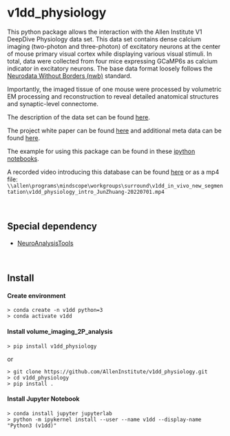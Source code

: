 # v1dd_physiology  
This python package allows the interaction with the Allen Institute V1 DeepDive Physiology data set. This data set contains dense calcium imaging (two-photon and three-photon) of excitatory neurons at the center of mouse primary visual cortex while displaying various visual stimuli. In total, data were collected from four mice expressing GCaMP6s as calcium indicator in excitatory neurons. The base data format loosely follows the [Neurodata Without Borders (nwb)](https://www.nwb.org/) standard.

Importantly, the imaged tissue of one mouse were processed by volumetric EM processing and reconstruction to reveal detailed anatomical structures and synaptic-level connectome.  

The description of the data set can be found [here](https://github.com/zhuangjun1981/v1dd_physiology/blob/main/v1dd_physiology/meta/database_description.md).  

The project white paper can be found [here](https://github.com/zhuangjun1981/v1dd_physiology/blob/main/v1dd_physiology/meta/V1DD_WhitePaper_v6.pdf) and additional meta data can be found [here](https://github.com/zhuangjun1981/v1dd_physiology/tree/main/v1dd_physiology/nwb_building/meta_lims).  

The example for using this package can be found in these [ipython notebooks](https://github.com/zhuangjun1981/v1dd_physiology/tree/main/v1dd_physiology/example_notebooks).  

A recorded video introducing this database can be found [here](https://alleninstitute.sharepoint.com/sites/TheBrainObservatoryAnalysisSuperTeam/Shared%20Documents/General/Recordings/Group%20Meeting-20220701_120405-Meeting%20Recording.mp4?web=1) or as a mp4 file: `\\allen\programs\mindscope\workgroups\surround\v1dd_in_vivo_new_segmentation\v1dd_physiology_intro_JunZhuang-20220701.mp4`

&nbsp;
## Special dependency
 * [NeuroAnalysisTools](https://github.com/zhuangjun1981/NeuroAnalysisTools)  

&nbsp;
## Install
#### Create environment
```
> conda create -n v1dd python=3
> conda activate v1dd
```

#### Install volume_imaging_2P_analysis
```
> pip install v1dd_physiology
```  
  
or  

```
> git clone https://github.com/AllenInstitute/v1dd_physiology.git
> cd v1dd_physiology
> pip install .
``` 
  
#### Install Jupyter Notebook
```
> conda install jupyter jupyterlab
> python -m ipykernel install --user --name v1dd --display-name "Python3 (v1dd)"
```